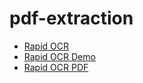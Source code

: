 # pdf-extraction

- [Rapid OCR](https://github.com/RapidAI/RapidOCR)
- [Rapid OCR Demo](https://huggingface.co/spaces/SWHL/RapidOCRDemo)
- [Rapid OCR PDF](https://github.com/RapidAI/RapidOCRPDF)
